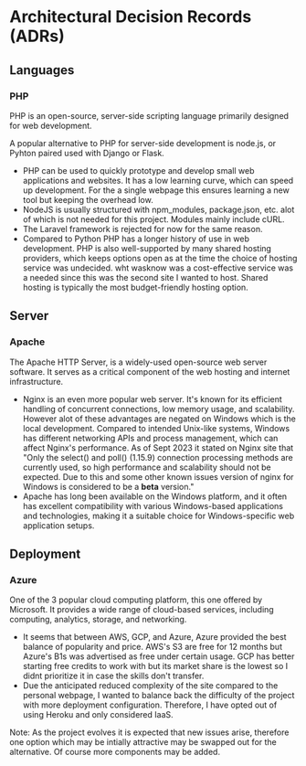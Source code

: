 # Architectural Decision Records (ADRs)

## Languages
### PHP
PHP is an open-source, server-side scripting language primarily designed for web development.

A popular alternative to PHP for server-side development is node.js, or Pyhton  paired used with Django or Flask.

* PHP can be used to quickly prototype and develop small web applications and websites. It has a low learning curve, which can speed up development. For the a single webpage this ensures learning a new tool but keeping the overhead low.
* NodeJS is usually structured with npm_modules, package.json, etc. alot of which is not needed for this project. Modules mainly include cURL. 
* The Laravel framework is rejected for now for the same reason.
* Compared to Python PHP has a longer history of use in web development. PHP is also well-supported by many shared hosting providers, which keeps options open as at the time the choice of hosting service was undecided. wht wasknow was a cost-effective service was a needed since this was the second site I wanted to host. Shared hosting is typically the most budget-friendly hosting option. 

## Server
### Apache
The Apache HTTP Server, is a widely-used open-source web server software. It serves as a critical component of the web hosting and internet infrastructure. 

*  Nginx is an even more popular web server. It's known for its efficient handling of concurrent connections, low memory usage, and scalability. However alot of these advantages are negated on Windows which is the local development. Compared to intended Unix-like systems, Windows has different networking APIs and process management, which can affect Nginx's performance. As of Sept 2023 it stated on Nginx site that "Only the select() and poll() (1.15.9) connection processing methods are currently used, so high performance and scalability should not be expected. Due to this and some other known issues version of nginx for Windows is considered to be a **beta** version." 
*  Apache has long been available on the Windows platform, and it often has excellent compatibility with various Windows-based applications and technologies, making it a suitable choice for Windows-specific web application setups.

## Deployment
### Azure
One of the 3 popular cloud computing platform, this one offered by Microsoft. It provides a wide range of cloud-based services, including computing, analytics, storage, and networking.

* It seems that between AWS, GCP, and Azure, Azure provided the best balance of popularity and price. AWS's S3 are free for 12 months but Azure's B1s was advertised as free under certain usage. GCP has better starting free credits to work with but its market share is the lowest so I didnt prioritize it in case the skills don't transfer. 
* Due the anticipated reduced complexity of the site compared to the personal webpage, I wanted to balance back the difficulty of the project with more deployment configuration. Therefore, I have opted out of using Heroku and only considered IaaS. 


Note: As the project evolves it is expected that new issues arise, therefore one option which may be intially attractive may be swapped out for the alternative. Of course more components may be added.